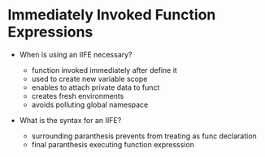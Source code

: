 # Immediately Invoked Function Expressions 

- When is using an IIFE necessary?
  - function invoked immediately after define it 
  - used to create new variable scope 
  - enables to attach private data to funct 
  - creates fresh environments 
  - avoids polluting global namespace 

- What is the syntax for an IIFE?
  - surrounding paranthesis prevents from treating as func declaration 
  - final paranthesis executing function expresssion 